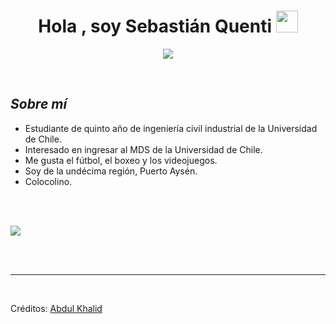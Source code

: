 <h1 align="center"><b>Hola , soy Sebastián Quenti </b><img src="https://media.giphy.com/media/hvRJCLFzcasrR4ia7z/giphy.gif" width="35"></h1>
<!--  -->
<p align="center">
  <a href="https://github.com/DenverCoder1/readme-typing-svg"><img src="https://readme-typing-svg.herokuapp.com?font=Time+New+Roman&color=cyan&size=25&center=true&vCenter=true&width=600&height=100&lines=Sebastián+Quenti+Almonacid;Colo-Colo..&hearts;++;Aysenino++;Boxeo"></a>
</p>


<br>



	
## *Sobre mí*



- Estudiante de quinto año de ingeniería civil industrial de la Universidad de Chile.
- Interesado en ingresar al MDS de la Universidad de Chile.
- Me gusta el fútbol, el boxeo y los videojuegos.
- Soy de la undécima región, Puerto Aysén.
- Colocolino.


<br><br>

<img src="https://user-images.githubusercontent.com/73097560/115834477-dbab4500-a447-11eb-908a-139a6edaec5c.gif"><br><br>

<br>



---

<br>

Créditos: [Abdul Khalid](https://github.com/0xabdulkhalid)